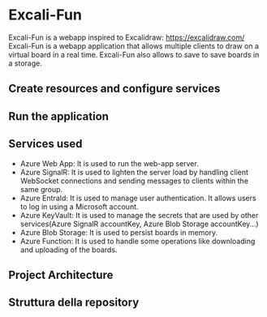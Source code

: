 # Excali-Fun

Excali-Fun is a webapp inspired to Excalidraw: https://excalidraw.com/ 
Excali-Fun is a webapp application that allows multiple clients to draw on a virtual board in a real time.
Excali-Fun also allows to save to save boards in a storage.  

## Create resources and configure services

## Run the application

## Services used
- Azure Web App: It is used to run the web-app server.
- Azure SignalR: It is used to lighten the server load by handling client WebSocket connections and sending messages to clients within the same group.
- Azure EntraId: It is used to manage user authentication. It allows users to log in using a Microsoft account.
- Azure KeyVault: It is used to manage the secrets that are used by other services(Azure SignalR accountKey, Azure Blob Storage accountKey...)
- Azure Blob Storage: It is used to persist boards in memory.
- Azure Function: It is used to handle some operations like downloading and uploading of the boards. 

## Project Architecture

## Struttura della repository